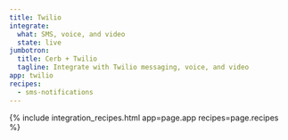 ```yaml
---
title: Twilio
integrate:
  what: SMS, voice, and video
  state: live
jumbotron:
  title: Cerb + Twilio
  tagline: Integrate with Twilio messaging, voice, and video
app: twilio
recipes:
  - sms-notifications
---
```


{% include integration_recipes.html app=page.app recipes=page.recipes %}